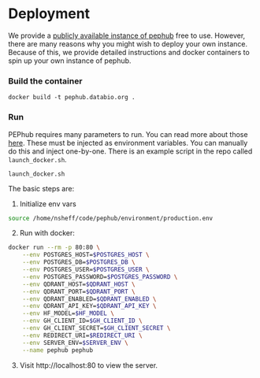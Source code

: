 # Deployment

We provide a [publicly available instance of pephub](https://pephub.databio.org) free to use. However, there are many reasons why you might wish to deploy your own instance. Because of this, we provide detailed instructions and docker containers to spin up your own instance of pephub.


### Build the container

```
docker build -t pephub.databio.org .
```

### Run

PEPhub requires many parameters to run. You can read more about those [here](https://github.com/pepkit/pephub/blob/master/docs/server-settings.md). These must be injected as environment variables. You can manually do this and inject one-by-one. There is an example script in the repo called `launch_docker.sh`.

```
launch_docker.sh
```

The basic steps are:

1. Initialize env vars

```bash
source /home/nsheff/code/pephub/environment/production.env
```

2. Run with docker:

```bash
docker run --rm -p 80:80 \
    --env POSTGRES_HOST=$POSTGRES_HOST \
    --env POSTGRES_DB=$POSTGRES_DB \
    --env POSTGRES_USER=$POSTGRES_USER \
    --env POSTGRES_PASSWORD=$POSTGRES_PASSWORD \
    --env QDRANT_HOST=$QDRANT_HOST \
    --env QDRANT_PORT=$QDRANT_PORT \
    --env QDRANT_ENABLED=$QDRANT_ENABLED \
    --env QDRANT_API_KEY=$QDRANT_API_KEY \
    --env HF_MODEL=$HF_MODEL \
    --env GH_CLIENT_ID=$GH_CLIENT_ID \
    --env GH_CLIENT_SECRET=$GH_CLIENT_SECRET \
    --env REDIRECT_URI=$REDIRECT_URI \
    --env SERVER_ENV=$SERVER_ENV \
    --name pephub pephub
```

3. Visit http://localhost:80 to view the server.
